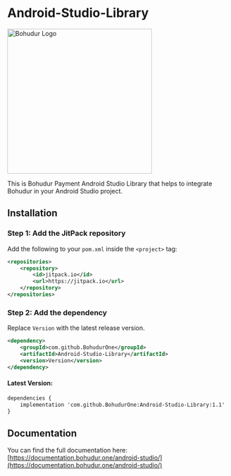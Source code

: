 # Android-Studio-Library
<img src="https://bohudur.one/bohudurlogo.png" alt="Bohudur Logo" width="328"/>

This is Bohudur Payment Android Studio Library that helps to integrate Bohudur in your Android Studio project.

## Installation

### Step 1: Add the JitPack repository

Add the following to your `pom.xml` inside the `<project>` tag:

```xml
<repositories>
    <repository>
        <id>jitpack.io</id>
        <url>https://jitpack.io</url>
    </repository>
</repositories>
```

### Step 2: Add the dependency

Replace `Version` with the latest release version.
```xml
<dependency>
    <groupId>com.github.BohudurOne</groupId>
    <artifactId>Android-Studio-Library</artifactId>
    <version>Version</version>
</dependency>
```

#### Latest Version:

```xml
dependencies {
    implementation 'com.github.BohudurOne:Android-Studio-Library:1.1'
}
```

## Documentation

You can find the full documentation here: [https://documentation.bohudur.one/android-studio/](https://documentation.bohudur.one/android-studio/)

